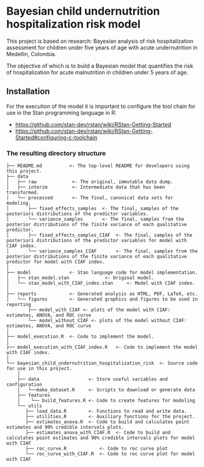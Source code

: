 # Bayesian child undernutrition hospitalization risk model

This project is based on research: Bayesian analysis of risk hospitalization assessment for children under five years of age with acute undernutrition in Medellin, Colombia.

The objective of which is to build a Bayesian model that quantifies the risk of hospitalization for acute malnutrition in children under 5 years of age.

## Installation
For the execution of the model it is important to configure the tool chain for use in the Stan programming language in R:

 - https://github.com/stan-dev/rstan/wiki/RStan-Getting-Started
 - https://github.com/stan-dev/rstan/wiki/RStan-Getting-Started#configuring-c-toolchain
 
### The resulting directory structure


```         
├── README.md          <- The top-level README for developers using this project.
├── data
│   ├── raw             <- The original, immutable data dump.
│   ├── interim         <- Intermediate data that has been transformed.
│   └── processed       <- The final, canonical data sets for modeling.
│       ├── fixed_effects_samples  <- The final, samples of the posteriori distributions of the predictor variables. 
│       └── variance_samples       <- The final, samples from the posterior distributions of the finite variance of each qualitative predictor.
│       ├── fixed_effects_samples_CIAF  <- The final, samples of the posteriori distributions of the predictor variables for model with CIAF index. 
│       └── variance_samples_CIAF       <- The final, samples from the posterior distributions of the finite variance of each qualitative predictor for model with CIAF index.
│
├── model              <- Stan language code for model implementation. 
│   ├── stan_model.stan             <- Original model.
│   └── stan_model_with_CIAF_index.stan     <- Model with CIAF index.
│
├── reports            <- Generated analysis as HTML, PDF, LaTeX, etc.
│   └── figures        <- Generated graphics and figures to be used in reporting
        ├── model_with_CIAF <- plots of the model with CIAF: estimates, ANOVA, and ROC curve
        └── model_without_CIAF <- plots of the model without CIAF: estimates, ANOVA, and ROC curve
│
├── model_execution.R  <- Code to implement the model.
│
├── model_execution_with_CIAF_index.R   <- Code to implement the model with CIAF index.
│
└── bayesian_child_undernutrition_hospitalization_risk  <- Source code for use in this project.
    │
    ├── data                  <- Store useful variables and configuration
    │   └──make_dataset.R     <- Scripts to download or generate data
    ├── features 
    │    └── build_features.R <- Code to create features for modeling
    └── utils                
       ├── load_data.R        <- Functions to read and write data.
       ├── utilities.R        <- Auxiliary functions for the project.        
       ├── estimates_anova.R  <- Code to build and calculates point estimates and 90% credible intervals plots.
       ├── estimates_anova_with_CIAF.R  <- Code to build and calculates point estimates and 90% credible intervals plots for model with CIAF 
       ├── roc_curve.R            <- Code to roc curve plot
       └── roc_curve_with_CIAF.R  <- Code to roc curve plot for model with CIAF
  
```
